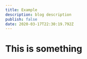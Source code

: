 ```yaml
---
title: Example
description: blog description
publish: false
date: 2020-03-17T22:30:19.792Z
---
```

# This is something